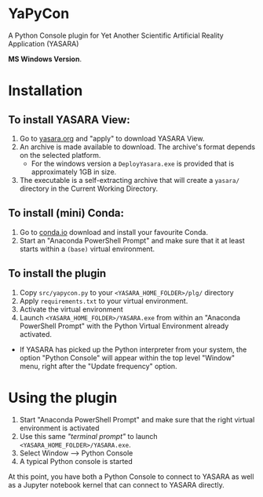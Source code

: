 # YaPyCon

A Python Console plugin for Yet Another Scientific Artificial Reality Application (YASARA)

**MS Windows Version**.

# Installation

## To install YASARA View:

1. Go to [yasara.org](http://www.yasara.org/viewdl.htm) and "apply" to download YASARA View.
2. An archive is made available to download. The archive's format depends on the selected platform.
   * For the windows version a `DeployYasara.exe` is provided that is approximately 1GB in size.
3. The executable is a self-extracting archive that will create a `yasara/` directory in the Current 
   Working Directory.

## To install (mini) Conda:

1. Go to [conda.io](https://docs.conda.io/projects/conda/en/latest/user-guide/install/windows.html) download and install 
   your favourite Conda.
2. Start an "Anaconda PowerShell Prompt" and make sure that it at least starts within a `(base)` virtual environment.


## To install the plugin

1. Copy `src/yapycon.py` to your `<YASARA_HOME_FOLDER>/plg/` directory 
2. Apply `requirements.txt` to your virtual environment.
3. Activate the virtual environment
4. Launch `<YASARA_HOME_FOLDER>/YASARA.exe` from within an "Anaconda PowerShell Prompt" with the 
   Python Virtual Environment already activated.

* If YASARA has picked up the Python interpreter from your system, the option "Python Console" will appear 
  within the top level "Window" menu, right after the "Update frequency" option.


# Using the plugin

1. Start "Anaconda PowerShell Prompt" and make sure that the right virtual environment is activated
2. Use this same *"terminal prompt"* to launch `<YASARA_HOME_FOLDER>/YASARA.exe`.
3. Select Window --> Python Console
4. A typical Python console is started

At this point, you have both a Python Console to connect to YASARA as well as a Jupyter notebook kernel that 
can connect to YASARA directly.


